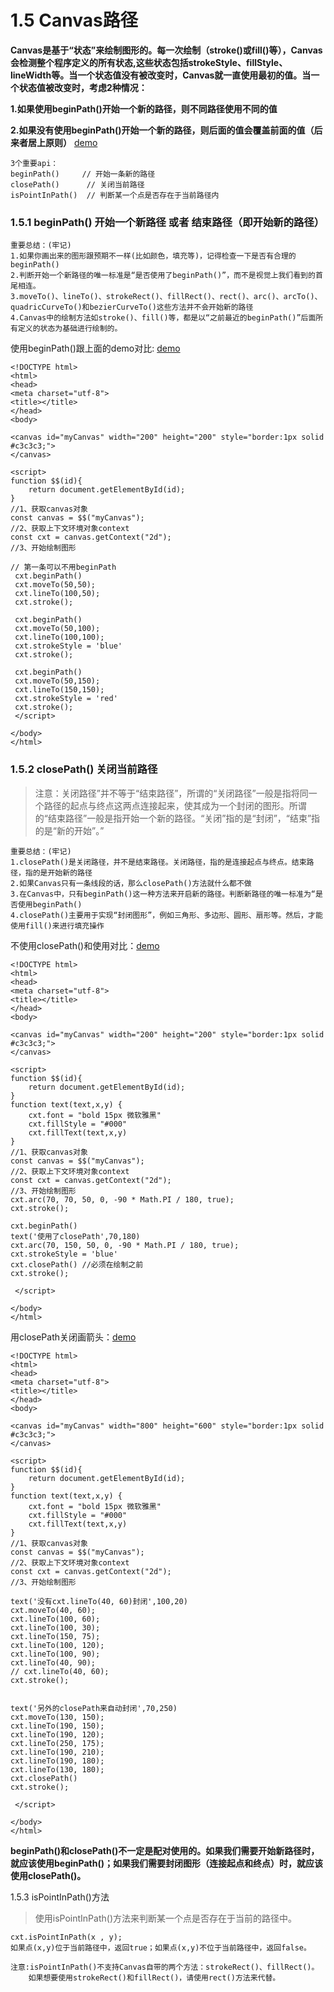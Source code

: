 # 1.5 Canvas路径

<strong>Canvas是基于“状态”来绘制图形的。每一次绘制（stroke()或fill()等），Canvas会检测整个程序定义的所有状态,这些状态包括strokeStyle、fillStyle、lineWidth等。当一个状态值没有被改变时，Canvas就一直使用最初的值。当一个状态值被改变时，考虑2种情况：</strong>

<strong>1.如果使用beginPath()开始一个新的路径，则不同路径使用不同的值</strong>

<strong>2.如果没有使用beginPath()开始一个新的路径，则后面的值会覆盖前面的值（后来者居上原则）</strong> [demo](https://arcsin1.github.io/canvas-demo/path.html)

```
3个重要api：
beginPath()  	// 开始一条新的路径
closePath()  	 // 关闭当前路径
isPointInPath()  // 判断某一个点是否存在于当前路径内

```

### 1.5.1 beginPath()  开始一个新路径 或者 结束路径（即开始新的路径）

```
重要总结：(牢记)
1.如果你画出来的图形跟预期不一样(比如颜色，填充等)，记得检查一下是否有合理的beginPath()
2.判断开始一个新路径的唯一标准是“是否使用了beginPath()”，而不是视觉上我们看到的首尾相连。
3.moveTo()、lineTo()、strokeRect()、fillRect()、rect()、arc()、arcTo()、quadricCurveTo()和bezierCurveTo()这些方法并不会开始新的路径
4.Canvas中的绘制方法如stroke()、fill()等，都是以“之前最近的beginPath()”后面所有定义的状态为基础进行绘制的。
```

使用beginPath()跟上面的demo对比: [demo](https://arcsin1.github.io/canvas-demo/beginpath.html)

```
<!DOCTYPE html>
<html>
<head> 
<meta charset="utf-8"> 
<title></title> 
</head>
<body>

<canvas id="myCanvas" width="200" height="200" style="border:1px solid #c3c3c3;">
</canvas>

<script>
function $$(id){
    return document.getElementById(id);
}
//1、获取canvas对象
const canvas = $$("myCanvas");
//2、获取上下文环境对象context
const cxt = canvas.getContext("2d");
//3、开始绘制图形

// 第一条可以不用beginPath
 cxt.beginPath()
 cxt.moveTo(50,50);
 cxt.lineTo(100,50);
 cxt.stroke();
 
 cxt.beginPath()
 cxt.moveTo(50,100);
 cxt.lineTo(100,100);
 cxt.strokeStyle = 'blue'
 cxt.stroke();

 cxt.beginPath()
 cxt.moveTo(50,150);
 cxt.lineTo(150,150);
 cxt.strokeStyle = 'red'
 cxt.stroke();
 </script>

</body>
</html>
```
### 1.5.2 closePath() 关闭当前路径

> 注意：关闭路径”并不等于“结束路径”，所谓的“关闭路径”一般是指将同一个路径的起点与终点这两点连接起来，使其成为一个封闭的图形。所谓的“结束路径”一般是指开始一个新的路径。“关闭”指的是“封闭”，“结束”指的是“新的开始”。”

```
重要总结：(牢记)
1.closePath()是关闭路径，并不是结束路径。关闭路径，指的是连接起点与终点。结束路径，指的是开始新的路径
2.如果Canvas只有一条线段的话，那么closePath()方法就什么都不做
3.在Canvas中，只有beginPath()这一种方法来开启新的路径。判断新路径的唯一标准为“是否使用beginPath()
4.closePath()主要用于实现“封闭图形”，例如三角形、多边形、圆形、扇形等。然后，才能使用fill()来进行填充操作
```

不使用closePath()和使用对比：[demo](https://arcsin1.github.io/canvas-demo/closepath.html)

```
<!DOCTYPE html>
<html>
<head> 
<meta charset="utf-8"> 
<title></title> 
</head>
<body>

<canvas id="myCanvas" width="200" height="200" style="border:1px solid #c3c3c3;">
</canvas>

<script>
function $$(id){
    return document.getElementById(id);
}
function text(text,x,y) {
    cxt.font = "bold 15px 微软雅黑"
    cxt.fillStyle = "#000"
    cxt.fillText(text,x,y)
}
//1、获取canvas对象
const canvas = $$("myCanvas");
//2、获取上下文环境对象context
const cxt = canvas.getContext("2d");
//3、开始绘制图形
cxt.arc(70, 70, 50, 0, -90 * Math.PI / 180, true);
cxt.stroke();

cxt.beginPath()
text('使用了closePath',70,180)
cxt.arc(70, 150, 50, 0, -90 * Math.PI / 180, true);
cxt.strokeStyle = 'blue'
cxt.closePath() //必须在绘制之前
cxt.stroke();

 </script>

</body>
</html>
```

用closePath关闭画箭头：[demo](https://arcsin1.github.io/canvas-demo/closepath1.html)

```
<!DOCTYPE html>
<html>
<head> 
<meta charset="utf-8"> 
<title></title> 
</head>
<body>

<canvas id="myCanvas" width="800" height="600" style="border:1px solid #c3c3c3;">
</canvas>

<script>
function $$(id){
    return document.getElementById(id);
}
function text(text,x,y) {
    cxt.font = "bold 15px 微软雅黑"
    cxt.fillStyle = "#000"
    cxt.fillText(text,x,y)
}
//1、获取canvas对象
const canvas = $$("myCanvas");
//2、获取上下文环境对象context
const cxt = canvas.getContext("2d");
//3、开始绘制图形

text('没有cxt.lineTo(40, 60)封闭',100,20)
cxt.moveTo(40, 60);
cxt.lineTo(100, 60);
cxt.lineTo(100, 30);
cxt.lineTo(150, 75);
cxt.lineTo(100, 120);
cxt.lineTo(100, 90);
cxt.lineTo(40, 90);
// cxt.lineTo(40, 60);
cxt.stroke();


text('另外的closePath来自动封闭',70,250)
cxt.moveTo(130, 150);
cxt.lineTo(190, 150);
cxt.lineTo(190, 120);
cxt.lineTo(250, 175);
cxt.lineTo(190, 210);
cxt.lineTo(190, 180);
cxt.lineTo(130, 180);
cxt.closePath()
cxt.stroke();

 </script>

</body>
</html>
```

<strong>beginPath()和closePath()不一定是配对使用的。如果我们需要开始新路径时，就应该使用beginPath()；如果我们需要封闭图形（连接起点和终点）时，就应该使用closePath()。</strong>



1.5.3 isPointInPath()方法

> 使用isPointInPath()方法来判断某一个点是否存在于当前的路径中。

```
cxt.isPointInPath(x , y);
如果点(x,y)位于当前路径中，返回true；如果点(x,y)不位于当前路径中，返回false。

注意:isPointInPath()不支持Canvas自带的两个方法：strokeRect()、fillRect()。
    如果想要使用strokeRect()和fillRect()，请使用rect()方法来代替。
```